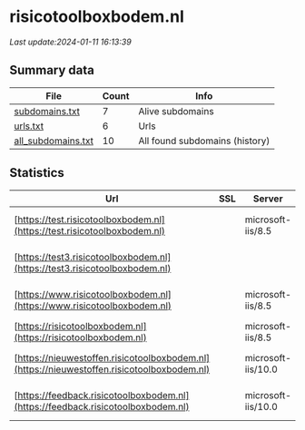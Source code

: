 # risicotoolboxbodem.nl
*Last update:2024-01-11 16:13:39*
## Summary data
| File       | Count | Info |
|------------|-------|------|
|[subdomains.txt](/data/risicotoolboxbodem/subdomains.txt)|7|Alive subdomains|
|[urls.txt](/data/risicotoolboxbodem/urls.txt)|6|Urls|
|[all_subdomains.txt](/data/risicotoolboxbodem/all_subdomains.txt)|10|All found subdomains (history)|
## Statistics
| Url | SSL | Server | Cookie | HSTS | CSP | XFO | XXP | RP | Tech |
|------------|-------|------|------|------|------|------|------|------|------|
|[https://test.risicotoolboxbodem.nl](https://test.risicotoolboxbodem.nl)| |microsoft-iis/8.5|:warning: |:white_check_mark: | | | |:white_check_mark: |HSTS IIS:8.5 Microso...|
|[https://test3.risicotoolboxbodem.nl](https://test3.risicotoolboxbodem.nl)| | | | | | | |:white_check_mark: |HSTS IIS:10.0 Micros...|
|[https://www.risicotoolboxbodem.nl](https://www.risicotoolboxbodem.nl)| |microsoft-iis/8.5|:warning: |:white_check_mark: | | | |:white_check_mark: |Bootstrap HSTS IIS:8...|
|[https://risicotoolboxbodem.nl](https://risicotoolboxbodem.nl)| |microsoft-iis/8.5|:warning: |:white_check_mark: | | | |:white_check_mark: ||
|[https://nieuwestoffen.risicotoolboxbodem.nl](https://nieuwestoffen.risicotoolboxbodem.nl)| |microsoft-iis/10.0| |:white_check_mark: | | | |:white_check_mark: |HSTS IIS:10.0 Micros...|
|[https://feedback.risicotoolboxbodem.nl](https://feedback.risicotoolboxbodem.nl)| |microsoft-iis/10.0| |:white_check_mark: | | | |:white_check_mark: |HSTS IIS:10.0 Micros...|